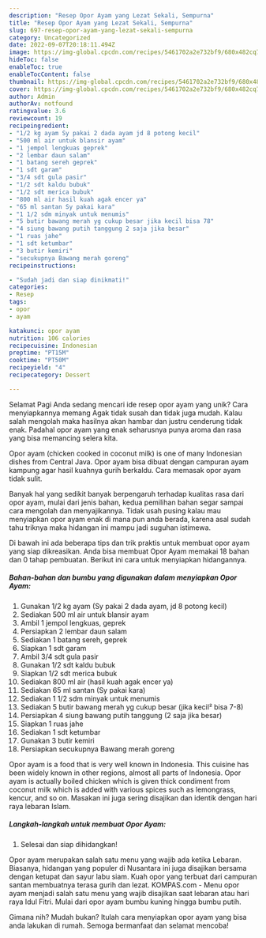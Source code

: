 ```yaml
---
description: "Resep Opor Ayam yang Lezat Sekali, Sempurna"
title: "Resep Opor Ayam yang Lezat Sekali, Sempurna"
slug: 697-resep-opor-ayam-yang-lezat-sekali-sempurna
category: Uncategorized
date: 2022-09-07T20:18:11.494Z
image: https://img-global.cpcdn.com/recipes/5461702a2e732bf9/680x482cq70/opor-ayam-foto-resep-utama.jpg
hideToc: false
enableToc: true
enableTocContent: false
thumbnail: https://img-global.cpcdn.com/recipes/5461702a2e732bf9/680x482cq70/opor-ayam-foto-resep-utama.jpg
cover: https://img-global.cpcdn.com/recipes/5461702a2e732bf9/680x482cq70/opor-ayam-foto-resep-utama.jpg
author: Admin
authorAv: notfound
ratingvalue: 3.6
reviewcount: 19
recipeingredient:
- "1/2 kg ayam Sy pakai 2 dada ayam jd 8 potong kecil"
- "500 ml air untuk blansir ayam"
- "1 jempol lengkuas geprek"
- "2 lembar daun salam"
- "1 batang sereh geprek"
- "1 sdt garam"
- "3/4 sdt gula pasir"
- "1/2 sdt kaldu bubuk"
- "1/2 sdt merica bubuk"
- "800 ml air hasil kuah agak encer ya"
- "65 ml santan Sy pakai kara"
- "1 1/2 sdm minyak untuk menumis"
- "5 butir bawang merah yg cukup besar jika kecil bisa 78"
- "4 siung bawang putih tanggung 2 saja jika besar"
- "1 ruas jahe"
- "1 sdt ketumbar"
- "3 butir kemiri"
- "secukupnya Bawang merah goreng"
recipeinstructions:

- "Sudah jadi dan siap dinikmati!"
categories:
- Resep
tags:
- opor
- ayam

katakunci: opor ayam 
nutrition: 106 calories
recipecuisine: Indonesian
preptime: "PT15M"
cooktime: "PT50M"
recipeyield: "4"
recipecategory: Dessert

---
```



Selamat Pagi Anda sedang mencari ide resep opor ayam yang unik? Cara menyiapkannya memang Agak tidak susah dan tidak juga mudah. Kalau salah mengolah maka hasilnya akan hambar dan justru cenderung tidak enak. Padahal opor ayam yang enak seharusnya punya aroma dan rasa yang bisa memancing selera kita.


Opor ayam (chicken cooked in coconut milk) is one of many Indonesian dishes from Central Java. Opor ayam bisa dibuat dengan campuran ayam kampung agar hasil kuahnya gurih berkaldu. Cara memasak opor ayam tidak sulit.

Banyak hal yang sedikit banyak berpengaruh terhadap kualitas rasa dari opor ayam, mulai dari jenis bahan, kedua pemilihan bahan segar sampai cara mengolah dan menyajikannya. Tidak usah pusing kalau mau menyiapkan opor ayam enak di mana pun anda berada, karena asal sudah tahu triknya maka hidangan ini mampu jadi suguhan istimewa.


Di bawah ini ada beberapa tips dan trik praktis untuk membuat opor ayam yang siap dikreasikan. Anda bisa membuat Opor Ayam memakai 18 bahan dan 0 tahap pembuatan. Berikut ini cara untuk menyiapkan hidangannya.

<!--inarticleads1-->

##### Bahan-bahan dan bumbu yang digunakan dalam menyiapkan Opor Ayam:

1. Gunakan 1/2 kg ayam (Sy pakai 2 dada ayam, jd 8 potong kecil)
1. Sediakan 500 ml air untuk blansir ayam
1. Ambil 1 jempol lengkuas, geprek
1. Persiapkan 2 lembar daun salam
1. Sediakan 1 batang sereh, geprek
1. Siapkan 1 sdt garam
1. Ambil 3/4 sdt gula pasir
1. Gunakan 1/2 sdt kaldu bubuk
1. Siapkan 1/2 sdt merica bubuk
1. Sediakan 800 ml air (hasil kuah agak encer ya)
1. Sediakan 65 ml santan (Sy pakai kara)
1. Sediakan 1 1/2 sdm minyak untuk menumis
1. Sediakan 5 butir bawang merah yg cukup besar (jika kecil² bisa 7-8)
1. Persiapkan 4 siung bawang putih tanggung (2 saja jika besar)
1. Siapkan 1 ruas jahe
1. Sediakan 1 sdt ketumbar
1. Gunakan 3 butir kemiri
1. Persiapkan secukupnya Bawang merah goreng


Opor ayam is a food that is very well known in Indonesia. This cuisine has been widely known in other regions, almost all parts of Indonesia. Opor ayam is actually boiled chicken which is given thick condiment from coconut milk which is added with various spices such as lemongrass, kencur, and so on. Masakan ini juga sering disajikan dan identik dengan hari raya lebaran Islam. 

<!--inarticleads2-->

##### Langkah-langkah untuk membuat Opor Ayam:


1. Selesai dan siap dihidangkan!

Opor ayam merupakan salah satu menu yang wajib ada ketika Lebaran. Biasanya, hidangan yang populer di Nusantara ini juga disajikan bersama dengan ketupat dan sayur labu siam. Kuah opor yang terbuat dari campuran santan membuatnya terasa gurih dan lezat. KOMPAS.com - Menu opor ayam menjadi salah satu menu yang wajib disajikan saat lebaran atau hari raya Idul Fitri. Mulai dari opor ayam bumbu kuning hingga bumbu putih. 

Gimana nih? Mudah bukan? Itulah cara menyiapkan opor ayam yang bisa anda lakukan di rumah. Semoga bermanfaat dan selamat mencoba!
